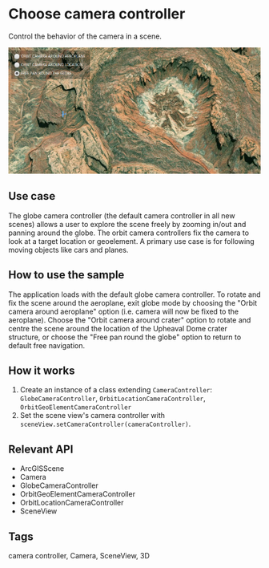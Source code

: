 <h1>Choose camera controller</h1>

<p>Control the behavior of the camera in a scene.</p>

<p><img src="ChooseCameraController.png"/></p>

<h2>Use case</h2>

<p>The globe camera controller (the default camera controller in all new scenes) allows a user to explore the scene freely by zooming in/out and panning around the globe. The orbit camera controllers fix the camera to look at a target location or geoelement. A primary use case is for following moving objects like cars and planes.</p>

<h2>How to use the sample</h2>

<p> The application loads with the default globe camera controller. To rotate and fix the scene around the aeroplane, exit globe mode by choosing the "Orbit camera around aeroplane" option (i.e. camera will now be fixed to the aeroplane). Choose the "Orbit camera around crater" option to rotate and centre the scene around the location of the Upheaval Dome crater structure, or choose the "Free pan round the globe" option to return to default free navigation.</p>                                   

<h2>How it works</h2>

<ol>
  <li>Create an instance of a class extending <code>CameraController</code>: <code>GlobeCameraController</code>, <code>OrbitLocationCameraController</code>, <code>OrbitGeoElementCameraController</code></li>
  <li>Set the scene view's camera controller with <code>sceneView.setCameraController(cameraController)</code>.</li>
</ol>

<h2>Relevant API</h2>

<ul>
  <li>ArcGISScene</li>
  <li>Camera</li>
  <li>GlobeCameraController</li>
  <li>OrbitGeoElementCameraController</li>
  <li>OrbitLocationCameraController</li>
  <li>SceneView</li>
</ul>

<h2>Tags</h2>

camera controller, Camera, SceneView, 3D


